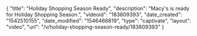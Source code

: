 {
    "title": "Holiday Shopping Season Ready",
    "description": "Macy's is ready for Holiday Shopping Season.",
    "videoid": "183809393",
    "date_created": "1542510155",
    "date_modified": "1546466819",
    "type": "captivate",
    "layout": "video",
    "url": "\/v\/holiday-shopping-season-ready\/183809393"
}